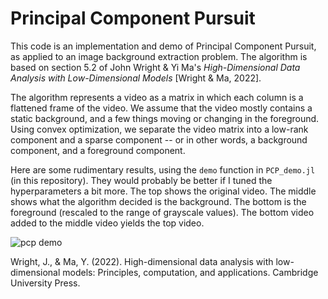# Principal Component Pursuit
This code is an implementation and demo of Principal Component Pursuit, as applied to an image background extraction problem. The algorithm is based on section 5.2 of John Wright & Yi Ma's *High-Dimensional Data Analysis with Low-Dimensional Models* [Wright & Ma, 2022].

The algorithm represents a video as a matrix in which each column is a flattened frame of the video. We assume that the video mostly contains a static background, and a few things moving or changing in the foreground. Using convex optimization, we separate the video matrix into a low-rank component and a sparse component -- or in other words, a background component, and a foreground component.

Here are some rudimentary results, using the `demo` function in `PCP_demo.jl` (in this repository). They would probably be better if I tuned the hyperparameters a bit more. The top shows the original video. The middle shows what the algorithm decided is the background. The bottom is the foreground (rescaled to the range of grayscale values). The bottom video added to the middle video yields the top video.

![pcp demo](./demo.gif)

Wright, J., & Ma, Y. (2022). High-dimensional data analysis with low-dimensional models: Principles, computation, and applications. Cambridge University Press.
